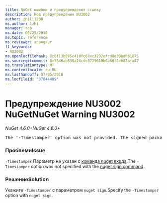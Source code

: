 ```yaml
---
title: NuGet ошибки и предупреждения ссылку
description: Код предупреждения NU3002
author: zhili1208
ms.author: lzhi
manager: rob
ms.date: 06/25/2018
ms.topic: reference
ms.reviewer: anangaur
f1_keywords:
- NU3002
ms.openlocfilehash: 8c6f13b095c410fc68ec3292efcd0e30bd001875
ms.sourcegitcommit: 8e3546ab630a24cde8725610b6a68f8eb87afa47
ms.translationtype: MT
ms.contentlocale: ru-RU
ms.lasthandoff: 07/05/2018
ms.locfileid: "37844499"
---
```

# <a name="nuget-warning-nu3002"></a><span data-ttu-id="95145-103">Предупреждение NU3002 NuGet</span><span class="sxs-lookup"><span data-stu-id="95145-103">NuGet Warning NU3002</span></span>

<span data-ttu-id="95145-104">*NuGet 4.6.0+*</span><span class="sxs-lookup"><span data-stu-id="95145-104">*NuGet 4.6.0+*</span></span>

<pre>The '-Timestamper' option was not provided. The signed package will not be timestamped.</pre>

### <a name="issue"></a><span data-ttu-id="95145-105">Проблеми</span><span class="sxs-lookup"><span data-stu-id="95145-105">Issue</span></span>
<span data-ttu-id="95145-106">`-Timestamper` Параметр не указан с [команда nuget входа](../../tools/cli-ref-sign.md).</span><span class="sxs-lookup"><span data-stu-id="95145-106">The `-Timestamper` option was not specified with the [nuget sign command](../../tools/cli-ref-sign.md).</span></span>

### <a name="solution"></a><span data-ttu-id="95145-107">Решение</span><span class="sxs-lookup"><span data-stu-id="95145-107">Solution</span></span>
<span data-ttu-id="95145-108">Укажите `-Timestamper` с параметром `nuget sign`.</span><span class="sxs-lookup"><span data-stu-id="95145-108">Specify the `-Timestamper` option with `nuget sign`.</span></span>
